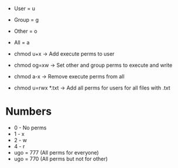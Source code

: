 - User = u
- Group = g
- Other = o
- All = a

- chmod u+x -> Add execute perms to user
- chmod og=xw -> Set other and group perms to execute and write
- chmod a-x -> Remove execute perms from all
- chmod u=rwx \*.txt -> Add all perms for users for all files with .txt

# Numbers
- 0 - No perms
- 1 - x
- 2 - w
- 4 - r
- ugo = 777 (All perms for everyone)
- ugo = 770 (All perms but not for other)
